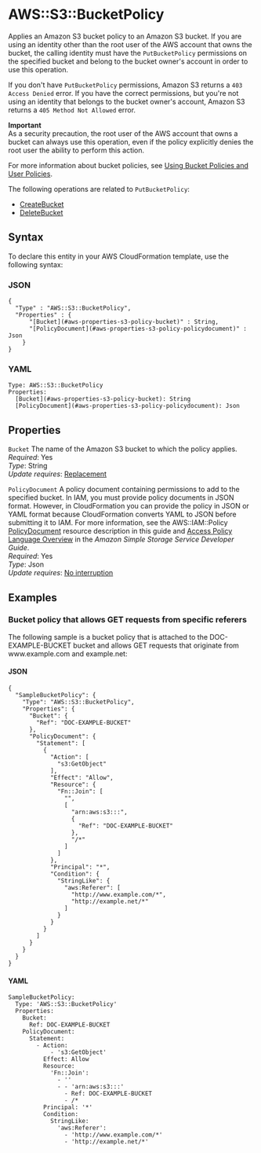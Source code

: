# AWS::S3::BucketPolicy<a name="aws-properties-s3-policy"></a>

Applies an Amazon S3 bucket policy to an Amazon S3 bucket\. If you are using an identity other than the root user of the AWS account that owns the bucket, the calling identity must have the `PutBucketPolicy` permissions on the specified bucket and belong to the bucket owner's account in order to use this operation\.

If you don't have `PutBucketPolicy` permissions, Amazon S3 returns a `403 Access Denied` error\. If you have the correct permissions, but you're not using an identity that belongs to the bucket owner's account, Amazon S3 returns a `405 Method Not Allowed` error\.

**Important**  
 As a security precaution, the root user of the AWS account that owns a bucket can always use this operation, even if the policy explicitly denies the root user the ability to perform this action\. 

For more information about bucket policies, see [Using Bucket Policies and User Policies](https://docs.aws.amazon.com/AmazonS3/latest/dev/using-iam-policies.html)\.

The following operations are related to `PutBucketPolicy`:
+  [CreateBucket](https://docs.aws.amazon.com/AmazonS3/latest/API/API_CreateBucket.html) 
+  [DeleteBucket](https://docs.aws.amazon.com/AmazonS3/latest/API/API_DeleteBucket.html) 

## Syntax<a name="aws-properties-s3-policy-syntax"></a>

To declare this entity in your AWS CloudFormation template, use the following syntax:

### JSON<a name="aws-properties-s3-policy-syntax.json"></a>

```
{
  "Type" : "AWS::S3::BucketPolicy",
  "Properties" : {
      "[Bucket](#aws-properties-s3-policy-bucket)" : String,
      "[PolicyDocument](#aws-properties-s3-policy-policydocument)" : Json
    }
}
```

### YAML<a name="aws-properties-s3-policy-syntax.yaml"></a>

```
Type: AWS::S3::BucketPolicy
Properties: 
  [Bucket](#aws-properties-s3-policy-bucket): String
  [PolicyDocument](#aws-properties-s3-policy-policydocument): Json
```

## Properties<a name="aws-properties-s3-policy-properties"></a>

`Bucket`  <a name="aws-properties-s3-policy-bucket"></a>
The name of the Amazon S3 bucket to which the policy applies\.  
*Required*: Yes  
*Type*: String  
*Update requires*: [Replacement](https://docs.aws.amazon.com/AWSCloudFormation/latest/UserGuide/using-cfn-updating-stacks-update-behaviors.html#update-replacement)

`PolicyDocument`  <a name="aws-properties-s3-policy-policydocument"></a>
 A policy document containing permissions to add to the specified bucket\. In IAM, you must provide policy documents in JSON format\. However, in CloudFormation you can provide the policy in JSON or YAML format because CloudFormation converts YAML to JSON before submitting it to IAM\. For more information, see the AWS::IAM::Policy [PolicyDocument](https://docs.aws.amazon.com/AWSCloudFormation/latest/UserGuide/aws-resource-iam-policy.html#cfn-iam-policy-policydocument) resource description in this guide and [Access Policy Language Overview](https://docs.aws.amazon.com/AmazonS3/latest/dev/access-policy-language-overview.html) in the *Amazon Simple Storage Service Developer Guide*\.  
*Required*: Yes  
*Type*: Json  
*Update requires*: [No interruption](https://docs.aws.amazon.com/AWSCloudFormation/latest/UserGuide/using-cfn-updating-stacks-update-behaviors.html#update-no-interrupt)

## Examples<a name="aws-properties-s3-policy--examples"></a>

### Bucket policy that allows GET requests from specific referers<a name="aws-properties-s3-policy--examples--Bucket_policy_that_allows_GET_requests_from_specific_referers"></a>

 The following sample is a bucket policy that is attached to the DOC\-EXAMPLE\-BUCKET bucket and allows GET requests that originate from www\.example\.com and example\.net: 

#### JSON<a name="aws-properties-s3-policy--examples--Bucket_policy_that_allows_GET_requests_from_specific_referers--json"></a>

```
{
  "SampleBucketPolicy": {
    "Type": "AWS::S3::BucketPolicy",
    "Properties": {
      "Bucket": {
        "Ref": "DOC-EXAMPLE-BUCKET"
      },
      "PolicyDocument": {
        "Statement": [
          {
            "Action": [
              "s3:GetObject"
            ],
            "Effect": "Allow",
            "Resource": {
              "Fn::Join": [
                "",
                [
                  "arn:aws:s3:::",
                  {
                    "Ref": "DOC-EXAMPLE-BUCKET"
                  },
                  "/*"
                ]
              ]
            },
            "Principal": "*",
            "Condition": {
              "StringLike": {
                "aws:Referer": [
                  "http://www.example.com/*",
                  "http://example.net/*"
                ]
              }
            }
          }
        ]
      }
    }
  }
}
```

#### YAML<a name="aws-properties-s3-policy--examples--Bucket_policy_that_allows_GET_requests_from_specific_referers--yaml"></a>

```
SampleBucketPolicy:
  Type: 'AWS::S3::BucketPolicy'
  Properties:
    Bucket:
      Ref: DOC-EXAMPLE-BUCKET
    PolicyDocument:
      Statement:
        - Action:
            - 's3:GetObject'
          Effect: Allow
          Resource:
            'Fn::Join':
              - ''
              - - 'arn:aws:s3:::'
                - Ref: DOC-EXAMPLE-BUCKET
                - /*
          Principal: '*'
          Condition:
            StringLike:
              'aws:Referer':
                - 'http://www.example.com/*'
                - 'http://example.net/*'
```